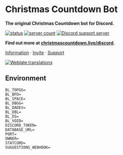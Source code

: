 # Christmas Countdown Bot

**The original Christmas Countdown bot for Discord.**

[![status](https://top.gg/api/widget/status/509851616216875019.svg)](https://top.gg/bot/509851616216875019)
[![server count](https://top.gg/api/widget/servers/509851616216875019.svg)](https://top.gg/bot/509851616216875019)
[![Discord support server](https://discordapp.com/api/guilds/451745464480432129/embed.png?style=shield)](https://go.eartharoid.me/discord)

**Find out more at [christmascountdown.live/discord](https://christmascountdown.live/discord?ref=github.com).**

[Information](https://christmascountdown.live/discord?ref=github.com) · [Invite](https://christmascountdown.live/invite) · [Support](https://go.eartharoid.me/discord)

[![Weblate translations](https://i18n.capestar.net/widgets/christmas-countdown/-/bot/open-graph.png)](https://i18n.capestar.net/engage/christmas-countdown/)

## Environment

```
BL_TOPGG=
BL_BFD=
BL_SPACE=
BL_DBGG=
BL_DADEV=
BL_DBL=
BL_DS=
BL_VOID=
DISCORD_TOKEN=
DATABASE_URL=
PORT=
OWNER=
STATCORD=
SUGGESTIONS_WEBHOOK=
```